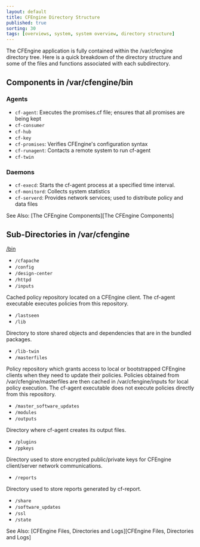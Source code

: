 ```yaml
---
layout: default
title: CFEngine Directory Structure
published: true
sorting: 30
tags: [overviews, system, system overview, directory structure]
---
```


The CFEngine application is fully contained within the /var/cfengine directory tree. Here is a quick breakdown of the directory structure and some of the files and functions associated with each subdirectory.

## Components in /var/cfengine/bin ##

### Agents ###

* `cf-agent`: Executes the promises.cf file; ensures that all promises are being kept
* `cf-consumer`
* `cf-hub`
* `cf-key`
* `cf-promises`: Verifies CFEngine's configuration syntax
* `cf-runagent`: Contacts a remote system to run cf-agent
* `cf-twin`

### Daemons ###

* `cf-execd`: Starts the cf-agent process at a specified time interval.
* `cf-monitord`: Collects system statistics
* `cf-serverd`: Provides network services; used to distribute policy and data files

See Also: [The CFEngine Components][The CFEngine Components]

## Sub-Directories in /var/cfengine ##

[/bin](#/var/cfengine/bin)
* `/cfapache`
* `/config`
* `/design-center`
* `/httpd`
* `/inputs`

Cached policy repository located on a CFEngine client. The cf-agent executable executes policies from this repository.

* `/lastseen`
* `/lib`

Directory to store shared objects and dependencies that are in the bundled packages. 

* `/lib-twin`
* `/masterfiles`

Policy repository which grants access to local or bootstrapped CFEngine clients when they need to update their policies. Policies obtained from /var/cfengine/masterfiles are then cached in /var/cfengine/inputs for local policy execution. The cf-agent executable does not execute policies directly from this repository.

* `/master_software_updates`
* `/modules`
* `/outputs`

Directory where cf-agent creates its output files.

* `/plugins`
* `/ppkeys`

Directory used to store encrypted public/private keys for CFEngine client/server network communications.

* `/reports`

Directory used to store reports generated by cf-report.

* `/share`
* `/software_updates`
* `/ssl`
* `/state`
  
See Also: [CFEngine Files, Directories and Logs][CFEngine Files, Directories and Logs]	






